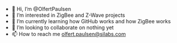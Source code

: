 - 👋 Hi, I’m @OlfertPaulsen
- 👀 I’m interested in ZigBee and Z-Wave projects
- 🌱 I’m currently learning how GitHub works and how ZigBee works
- 💞️ I’m looking to collaborate on nothing yet
- 📫 How to reach me olfert.paulsen@silabs.com

<!---
OlfertPaulsen/OlfertPaulsen is a ✨ special ✨ repository because its `README.md` (this file) appears on your GitHub profile.
You can click the Preview link to take a look at your changes.
--->
